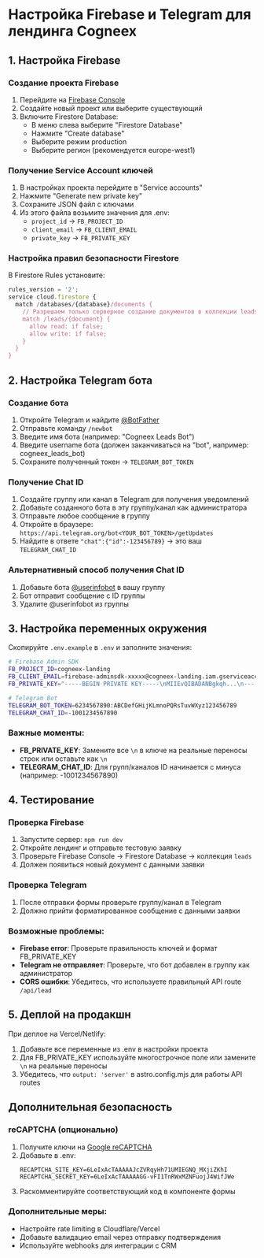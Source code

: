 # Настройка Firebase и Telegram для лендинга Cogneex

## 1. Настройка Firebase

### Создание проекта Firebase
1. Перейдите на [Firebase Console](https://console.firebase.google.com/)
2. Создайте новый проект или выберите существующий
3. Включите Firestore Database:
   - В меню слева выберите "Firestore Database"
   - Нажмите "Create database"
   - Выберите режим production
   - Выберите регион (рекомендуется europe-west1)

### Получение Service Account ключей
1. В настройках проекта перейдите в "Service accounts"
2. Нажмите "Generate new private key"
3. Сохраните JSON файл с ключами
4. Из этого файла возьмите значения для .env:
   - `project_id` → `FB_PROJECT_ID`
   - `client_email` → `FB_CLIENT_EMAIL`
   - `private_key` → `FB_PRIVATE_KEY`

### Настройка правил безопасности Firestore
В Firestore Rules установите:
```javascript
rules_version = '2';
service cloud.firestore {
  match /databases/{database}/documents {
    // Разрешаем только серверное создание документов в коллекции leads
    match /leads/{document} {
      allow read: if false;
      allow write: if false;
    }
  }
}
```

## 2. Настройка Telegram бота

### Создание бота
1. Откройте Telegram и найдите [@BotFather](https://t.me/botfather)
2. Отправьте команду `/newbot`
3. Введите имя бота (например: "Cogneex Leads Bot")
4. Введите username бота (должен заканчиваться на "bot", например: cogneex_leads_bot)
5. Сохраните полученный токен → `TELEGRAM_BOT_TOKEN`

### Получение Chat ID
1. Создайте группу или канал в Telegram для получения уведомлений
2. Добавьте созданного бота в эту группу/канал как администратора
3. Отправьте любое сообщение в группу
4. Откройте в браузере: `https://api.telegram.org/bot<YOUR_BOT_TOKEN>/getUpdates`
5. Найдите в ответе `"chat":{"id":-123456789}` → это ваш `TELEGRAM_CHAT_ID`

### Альтернативный способ получения Chat ID
1. Добавьте бота [@userinfobot](https://t.me/userinfobot) в вашу группу
2. Бот отправит сообщение с ID группы
3. Удалите @userinfobot из группы

## 3. Настройка переменных окружения

Скопируйте `.env.example` в `.env` и заполните значения:

```bash
# Firebase Admin SDK
FB_PROJECT_ID=cogneex-landing
FB_CLIENT_EMAIL=firebase-adminsdk-xxxxx@cogneex-landing.iam.gserviceaccount.com
FB_PRIVATE_KEY="-----BEGIN PRIVATE KEY-----\nMIIEvQIBADANBgkqh...\n-----END PRIVATE KEY-----"

# Telegram Bot
TELEGRAM_BOT_TOKEN=6234567890:ABCDefGHijKLmnoPQRsTuvWXyz123456789
TELEGRAM_CHAT_ID=-1001234567890
```

### Важные моменты:
- **FB_PRIVATE_KEY**: Замените все `\n` в ключе на реальные переносы строк или оставьте как `\n`
- **TELEGRAM_CHAT_ID**: Для групп/каналов ID начинается с минуса (например: -1001234567890)

## 4. Тестирование

### Проверка Firebase
1. Запустите сервер: `npm run dev`
2. Откройте лендинг и отправьте тестовую заявку
3. Проверьте Firebase Console → Firestore Database → коллекция `leads`
4. Должен появиться новый документ с данными заявки

### Проверка Telegram
1. После отправки формы проверьте группу/канал в Telegram
2. Должно прийти форматированное сообщение с данными заявки

### Возможные проблемы:
- **Firebase error**: Проверьте правильность ключей и формат FB_PRIVATE_KEY
- **Telegram не отправляет**: Проверьте, что бот добавлен в группу как администратор
- **CORS ошибки**: Убедитесь, что используете правильный API route `/api/lead`

## 5. Деплой на продакшн

При деплое на Vercel/Netlify:
1. Добавьте все переменные из .env в настройки проекта
2. Для FB_PRIVATE_KEY используйте многострочное поле или замените `\n` на реальные переносы
3. Убедитесь, что `output: 'server'` в astro.config.mjs для работы API routes

## Дополнительная безопасность

### reCAPTCHA (опционально)
1. Получите ключи на [Google reCAPTCHA](https://www.google.com/recaptcha/admin)
2. Добавьте в .env:
   ```
   RECAPTCHA_SITE_KEY=6LeIxAcTAAAAAJcZVRqyHh71UMIEGNQ_MXjiZKhI
   RECAPTCHA_SECRET_KEY=6LeIxAcTAAAAAGG-vFI1TnRWxMZNFuojJ4WifJWe
   ```
3. Раскомментируйте соответствующий код в компоненте формы

### Дополнительные меры:
- Настройте rate limiting в Cloudflare/Vercel
- Добавьте валидацию email через отправку подтверждения
- Используйте webhooks для интеграции с CRM